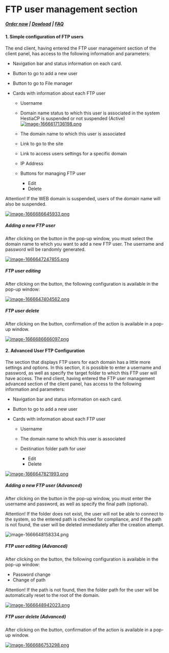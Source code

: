 # FTP user management section

#####  [Order now](https://panel.puqcloud.com/index.php?rp=/store/whmcs-module-hestiacp) | [Dowload](https://download.puqcloud.com/WHMCS/servers/PUQ_WHMCS-HestiaCP/) | [FAQ](https://faq.puqcloud.com/)

#### 1. Simple configuration of FTP users

The end client, having entered the FTP user management section of the client panel, has access to the following information and parameters:

- Navigation bar and status information on each card.
- Button to go to add a new user
- Button to go to File manager
- Cards with information about each FTP user  
    
    - Username
    - Domain name status to which this user is associated in the system HestiaCP is suspended or not suspended (Active)[ ![image-1666617136198.png](https://doc.puq.info/uploads/images/gallery/2022-10/scaled-1680-/image-1666617136198.png)](https://doc.puq.info/uploads/images/gallery/2022-10/image-1666617136198.png)
    - The domain name to which this user is associated
    - Link to go to the site
    - Link to access users settings for a specific domain
    - IP Address
    - Buttons for managing FTP user  
        
        - Edit
        - Delete

<p class="callout warning">Attention! If the WEB domain is suspended, users of the domain name will also be suspended.</p>

[![image-1666686645933.png](https://doc.puq.info/uploads/images/gallery/2022-10/scaled-1680-/image-1666686645933.png)](https://doc.puq.info/uploads/images/gallery/2022-10/image-1666686645933.png)

##### Adding a new FTP user

After clicking on the button in the pop-up window, you must select the domain name to which you want to add a new FTP user. The username and password will be randomly generated.

[![image-1666647247855.png](https://doc.puq.info/uploads/images/gallery/2022-10/scaled-1680-/image-1666647247855.png)](https://doc.puq.info/uploads/images/gallery/2022-10/image-1666647247855.png)

##### FTP user editing

After clicking on the button, the following configuration is available in the pop-up window:

[![image-1666647404562.png](https://doc.puq.info/uploads/images/gallery/2022-10/scaled-1680-/image-1666647404562.png)](https://doc.puq.info/uploads/images/gallery/2022-10/image-1666647404562.png)

##### FTP user delete

After clicking on the button, confirmation of the action is available in a pop-up window.

[![image-1666686666097.png](https://doc.puq.info/uploads/images/gallery/2022-10/scaled-1680-/image-1666686666097.png)](https://doc.puq.info/uploads/images/gallery/2022-10/image-1666686666097.png)

#### 2. Advanced User FTP Configuration

The section that displays FTP users for each domain has a little more settings and options. In this section, it is possible to enter a username and password, as well as specify the target folder to which this FTP user will have access. The end client, having entered the FTP user management advanced section of the client panel, has access to the following information and parameters:

- Navigation bar and status information on each card.
- Button to go to add a new user
- Cards with information about each FTP user  
    
    - Username
    - The domain name to which this user is associated
    - Destination folder path for user  
        
        - Edit
        - Delete

[![image-1666647821993.png](https://doc.puq.info/uploads/images/gallery/2022-10/scaled-1680-/image-1666647821993.png)](https://doc.puq.info/uploads/images/gallery/2022-10/image-1666647821993.png)

##### Adding a new FTP user (Advanced)

After clicking on the button in the pop-up window, you must enter the username and password, as well as specify the final path (optional).

<p class="callout warning">Attention! If the folder does not exist, the user will not be able to connect to the system, so the entered path is checked for compliance, and if the path is not found, the user will be deleted immediately after the creation attempt.</p>

![image-1666648158334.png](https://doc.puq.info/uploads/images/gallery/2022-10/scaled-1680-/image-1666648158334.png)

##### FTP user editing (Advanced)

After clicking on the button, the following configuration is available in the pop-up window:

- Password change
- Change of path

<p class="callout warning">Attention! If the path is not found, then the folder path for the user will be automatically reset to the root of the domain.</p>

[![image-1666648942023.png](https://doc.puq.info/uploads/images/gallery/2022-10/scaled-1680-/image-1666648942023.png)](https://doc.puq.info/uploads/images/gallery/2022-10/image-1666648942023.png)

##### FTP user delete (Advanced)

After clicking on the button, confirmation of the action is available in a pop-up window.

[![image-1666686753298.png](https://doc.puq.info/uploads/images/gallery/2022-10/scaled-1680-/image-1666686753298.png)](https://doc.puq.info/uploads/images/gallery/2022-10/image-1666686753298.png)